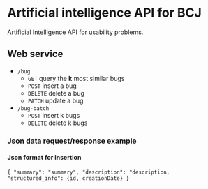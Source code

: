 # Artificial intelligence API for BCJ
Artificial Intelligence API for usability problems. 

## Web service
* `/bug`
  * `GET` query the **k** most similar bugs
  * `POST` insert a bug 
  * `DELETE` delete a bug 
  * `PATCH` update a bug 
* `/bug-batch`
  * `POST` insert k bugs 
  * `DELETE` delete k bugs 
  
### Json data request/response example 
#### Json format for insertion
`{
   "summary": "summary",
   "description": "description,
   "structured_info": {id, creationDate}
 }`

